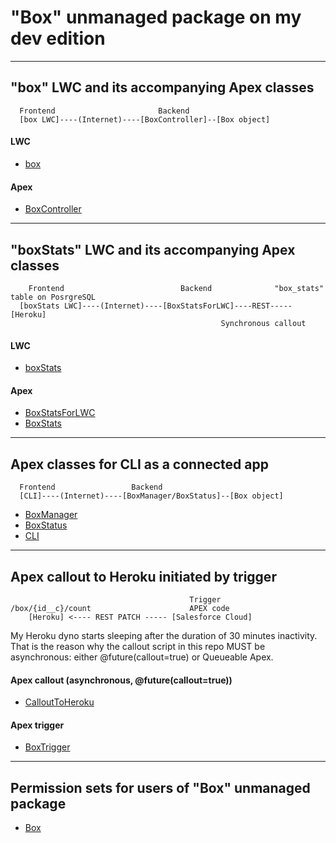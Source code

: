 # "Box" unmanaged package on my dev edition

---

## "box" LWC and its accompanying Apex classes

```
  Frontend                       Backend
  [box LWC]----(Internet)----[BoxController]--[Box object]
```

#### LWC

- [box](./ThreeBoxes/Box/main/default/lwc/box)

#### Apex

- [BoxController](./ThreeBoxes/Box/main/default/classes/BoxController.cls)

---

## "boxStats" LWC and its accompanying Apex classes

```
    Frontend                          Backend              "box_stats" table on PosrgreSQL
  [boxStats LWC]----(Internet)----[BoxStatsForLWC]----REST-----[Heroku]
                                               Synchronous callout
```

#### LWC

- [boxStats](./ThreeBoxes/Box/main/default/lwc/boxStats)

#### Apex

- [BoxStatsForLWC](./ThreeBoxes/Box/main/default/classes/BoxStatsForLWC.cls)
- [BoxStats](./ThreeBoxes/Box/main/default/classes/BoxStats.cls)

---

## Apex classes for CLI as a connected app

```
  Frontend                 Backend
  [CLI]----(Internet)----[BoxManager/BoxStatus]--[Box object]
```

- [BoxManager](./ThreeBoxes/Box/main/default/classes/BoxManager.cls)
- [BoxStatus](./ThreeBoxes/Box/main/default/classes/BoxStatus.cls)
- [CLI](./connected_app/BOX_CONNECTED_APP.md)

---

## Apex callout to Heroku initiated by trigger

```
                                        Trigger
/box/{id__c}/count                      APEX code
    [Heroku] <---- REST PATCH ----- [Salesforce Cloud]

```

My Heroku dyno starts sleeping after the duration of 30 minutes inactivity. That is the reason why the callout script in this repo MUST be asynchronous: either @future(callout=true) or Queueable Apex.

#### Apex callout (asynchronous, @future(callout=true))

- [CalloutToHeroku](./ThreeBoxes/Box/main/default/classes/CalloutToHeroku.cls)

#### Apex trigger

- [BoxTrigger](./ThreeBoxes/Box/main/default/triggers/BoxTrigger.trigger)

--- 

## Permission sets for users of "Box" unmanaged package

- [Box](./ThreeBoxes/Box/main/default/permissionsets/Box.permissionset-meta.xml)
